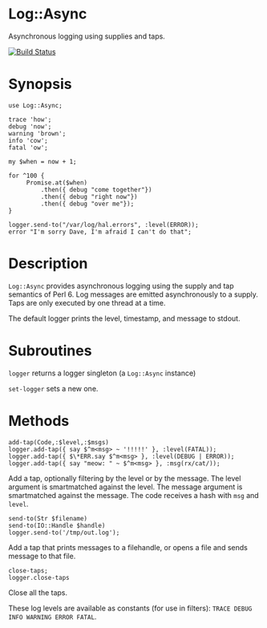 Log::Async
==========
Asynchronous logging using supplies and taps.

[![Build Status](https://travis-ci.org/bduggan/p6-log-async.svg)](https://travis-ci.org/bduggan/p6-log-async)

Synopsis
========

```
use Log::Async;

trace 'how';
debug 'now';
warning 'brown';
info 'cow';
fatal 'ow';

my $when = now + 1;

for ^100 {
     Promise.at($when)
         .then({ debug "come together"})
         .then({ debug "right now"})
         .then({ debug "over me"});
}

logger.send-to("/var/log/hal.errors", :level(ERROR));
error "I'm sorry Dave, I'm afraid I can't do that";
```

Description
===========

`Log::Async` provides asynchronous logging using
the supply and tap semantics of Perl 6.  Log messages
are emitted asynchronously to a supply.  Taps are
only executed by one thread at a time.

The default logger prints the level, timestamp, and
message to stdout.

Subroutines
===========

`logger` returns a logger singleton (a `Log::Async` instance)

`set-logger` sets a new one.

Methods
=======

```
add-tap(Code,:$level,:$msgs)
logger.add-tap({ say $^m<msg> ~ '!!!!!' }, :level(FATAL));
logger.add-tap({ $\*ERR.say $^m<msg> }, :level(DEBUG | ERROR));
logger.add-tap({ say "meow: " ~ $^m<msg> }, :msg(rx/cat/));
```

Add a tap, optionally filtering by the level or by the message.
The level argument is smartmatched against the level.  The message
argument is smartmatched against the message.  The code receives
a hash with `msg` and `level`.

```
send-to(Str $filename)
send-to(IO::Handle $handle)
logger.send-to('/tmp/out.log');
```
Add a tap that prints messages to a filehandle, or opens a file
and sends message to that file.

```
close-taps;
logger.close-taps
```
Close all the taps.

These log levels are available as constants (for use in filters):
`TRACE DEBUG INFO WARNING ERROR FATAL`.
